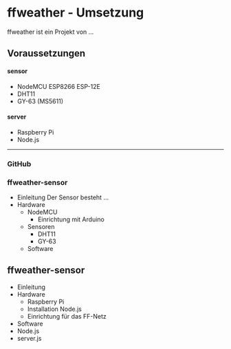 # ffweather - Umsetzung

ffweather ist ein Projekt von ...

## Voraussetzungen

#### sensor

* NodeMCU ESP8266 ESP-12E
 * DHT11
 * GY-63 (MS5611)

#### server

* Raspberry Pi
 * Node.js

---

### GitHub


### ffweather-sensor
* Einleitung
      Der Sensor besteht ...
* Hardware
  * NodeMCU
    * Einrichtung mit Arduino
  * Sensoren
    * DHT11
    * GY-63
  * Software

## ffweather-sensor

* Einleitung
* Hardware
  * Raspberry Pi
  * Installation Node.js
  * Einrichtung für das FF-Netz
* Software
 * Node.js
 * server.js
